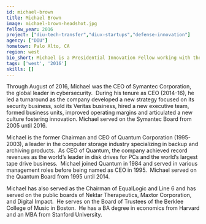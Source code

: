 ```yaml
---
id: michael-brown
title: Michael Brown
image: michael-brown-headshot.jpg
fellow_year: 2016
project: ["diu-tech-transfer","diux-startups","defense-innovation"]
agency: ["DIU"]
hometown: Palo Alto, CA
region: west
bio_short: Michael is a Presidential Innovation Fellow working with the Defense Innovation Unit Experimental (DIUx) in Silicon Valley.
tags: ['west', '2016']
skills: []
---
```


Through August of 2016, Michael was the CEO of Symantec Corporation, the global leader in cybersecurity.  During his tenure as CEO (2014-16), he led a turnaround as the company developed a new strategy focused on its security business, sold its Veritas business, hired a new executive team, formed business units, improved operating margins and articulated a new culture fostering innovation. Michael served on the Symantec Board from 2005 until 2016.

Michael is the former Chairman and CEO of Quantum Corporation (1995-2003), a leader in the computer storage industry specializing in backup and archiving products.  As CEO of Quantum, the company achieved record revenues as the world’s leader in disk drives for PCs and the world’s largest tape drive business.  Michael joined Quantum in 1984 and served in various management roles before being named as CEO in 1995.  Michael served on the Quantum Board from 1995 until 2014.

Michael has also served as the Chairman of EqualLogic and Line 6 and has served on the public boards of Nektar Therapeutics, Maxtor Corporation, and Digital Impact.  He serves on the Board of Trustees of the Berklee College of Music in Boston.  He has a BA degree in economics from Harvard and an MBA from Stanford University.
